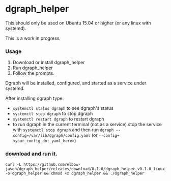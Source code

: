 # dgraph_helper

This should only be used on Ubuntu 15.04 or higher (or any linux with systemd).

This is a work in progress.

### Usage

  1. Download or install dgraph_helper
  2. Run dgraph_helper
  3. Follow the prompts.

Dgraph will be installed, configured, and started as a service under systemd.

After installing dgraph type: 

  + `systemctl status dgraph` to see dgraph's status
  + `systemctl stop dgraph` to stop dgraph
  + `systemctl restart dgraph` to restart dgraph
  + to run dgraph in the current terminal (not as a service) stop the service with `systemctl stop dgraph` and then run `dgraph --config=/var/lib/dgraph/config.yaml` (or `--config=<your_config_dot_yaml_here>`)


### download and run it.


```
curl -L https://github.com/elbow-jason/dgraph_helper/releases/download/0.1.0/dgraph_helper_v0.1.0_linux_amd64 -o dgraph_helper && chmod +x dgraph_helper && ./dgraph_helper
```
